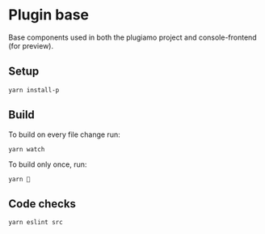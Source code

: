 # Plugin base

Base components used in both the plugiamo project and console-frontend (for preview).

## Setup

```
yarn install-p
```

## Build

To build on every file change run:

```
yarn watch
```

To build only once, run:

```
yarn 🚄
```

## Code checks

```sh
yarn eslint src
```
